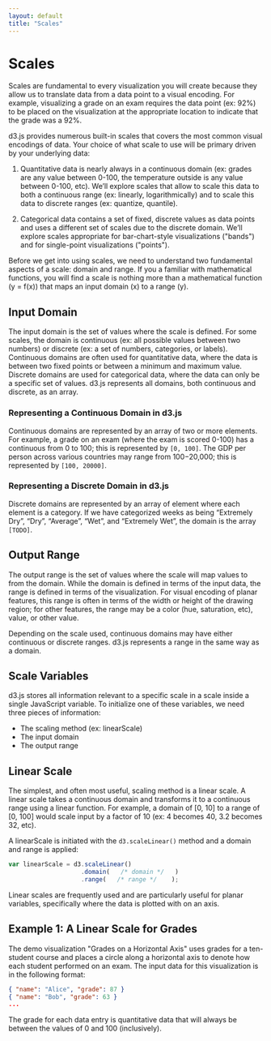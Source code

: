 ```yaml
---
layout: default
title: "Scales"
---
```


# Scales

Scales are fundamental to every visualization you will create because they allow us to translate data from a data point to a visual encoding.  For example, visualizing a grade on an exam requires the data point (ex: 92%) to be placed on the visualization at the appropriate location to indicate that the grade was a 92%.

d3.js provides numerous built-in scales that covers the most common visual encodings of data.  Your choice of what scale to use will be primary driven by your underlying data:

1. Quantitative data is nearly always in a continuous domain (ex: grades are any value between 0-100, the temperature outside is any value between 0-100, etc).  We’ll explore scales that allow to scale this data to both a continuous range (ex: linearly, logarithmically) and to scale this data to discrete ranges (ex: quantize, quantile).

2. Categorical data contains a set of fixed, discrete values as data points and uses a different set of scales due to the discrete domain.  We’ll explore scales appropriate for bar-chart-style visualizations ("bands") and for single-point visualizations ("points").

Before we get into using scales, we need to understand two fundamental aspects of a scale: domain and range.  If you a familiar with mathematical functions, you will find a scale is nothing more than a mathematical function (y = f(x)) that maps an input domain (x) to a range (y).


## Input Domain

The input domain is the set of values where the scale is defined.  For some scales, the domain is continuous (ex: all possible values between two numbers) or discrete (ex: a set of numbers, categories, or labels).  Continuous domains are often used for quantitative data, where the data is between two fixed points or between a minimum and maximum value.  Discrete domains are used for categorical data, where the data can only be a specific set of values.
d3.js represents all domains, both continuous and discrete, as an array.

### Representing a Continuous Domain in d3.js

Continuous domains are represented by an array of two or more elements.  For example, a grade on an exam (where the exam is scored 0-100) has a continuous from 0 to 100; this is represented by `[0, 100]`.  The GDP per person across various countries may range from $100-$20,000; this is represented by `[100, 20000]`.

### Representing a Discrete Domain in d3.js

Discrete domains are represented by an array of element where each element is a category.  If we have categorized weeks as being “Extremely Dry”, “Dry”, “Average”, “Wet”, and “Extremely Wet”, the domain is the array `[TODO]`.


## Output Range

The output range is the set of values where the scale will map values to from the domain.  While the domain is defined in terms of the input data, the range is defined in terms of the visualization.  For visual encoding of planar features, this range is often in terms of the width or height of the drawing region; for other features, the range may be a color (hue, saturation, etc), value, or other value.

Depending on the scale used, continuous domains may have either continuous or discrete ranges.  d3.js represents a range in the same way as a domain.

## Scale Variables

d3.js stores all information relevant to a specific scale in a scale inside a single JavaScript variable.  To initialize one of these variables, we need three pieces of information:

* The scaling method (ex: linearScale)
* The input domain
* The output range


## Linear Scale

The simplest, and often most useful, scaling method is a linear scale.  A linear scale takes a continuous domain and transforms it to a continuous range using a linear function.  For example, a domain of [0, 10] to a range of [0, 100] would scale input by a factor of 10 (ex: 4 becomes 40, 3.2 becomes 32, etc).

A linearScale is initiated with the `d3.scaleLinear()` method and a domain and range is applied:

```js
var linearScale = d3.scaleLinear()
                    .domain(   /* domain */   )
                    .range(   /* range */    );
```

Linear scales are frequently used and are particularly useful for planar variables, specifically where the data is plotted with on an axis.

## Example 1: A Linear Scale for Grades

The demo visualization "Grades on a Horizontal Axis" uses grades for a ten-student course and places a circle along a horizontal axis to denote how each student performed on an exam.  The input data for this visualization is in the following format:

```json
{ "name": "Alice", "grade": 87 }
{ "name": "Bob", "grade": 63 }
...
```

The grade for each data entry is quantitative data that will always be between the values of 0 and 100 (inclusively).

